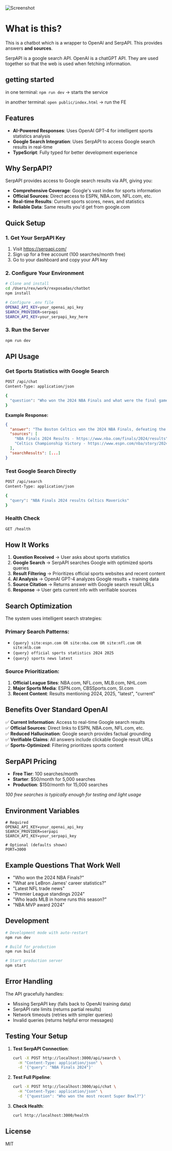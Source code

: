 
![Screenshot](./assets/chat-screenshot.png)

# What is this?

This is a chatbot which is a wrapper to OpenAI and SerpAPI.  This provides answers **and sources**.



SerpAPI is a google search API.  OpenAI is a chatGPT API. They are used together so that the web is used when fetching information.


## getting started

in one terminal: `npm run dev`  -> starts the service

in another terminal: `open public/index.html`  -> run the FE

## Features

- **AI-Powered Responses**: Uses OpenAI GPT-4 for intelligent sports statistics analysis
- **Google Search Integration**: Uses SerpAPI to access Google search results in real-time
- **TypeScript**: Fully typed for better development experience

## Why SerpAPI?

SerpAPI provides access to Google search results via API, giving you:
- **Comprehensive Coverage**: Google's vast index for sports information
- **Official Sources**: Direct access to ESPN, NBA.com, NFL.com, etc.
- **Real-time Results**: Current sports scores, news, and statistics
- **Reliable Data**: Same results you'd get from google.com

## Quick Setup

### 1. Get Your SerpAPI Key
1. Visit https://serpapi.com/
2. Sign up for a free account (100 searches/month free)
3. Go to your dashboard and copy your API key

### 2. Configure Your Environment
```bash
# Clone and install
cd /Users/rex/work/rexposadas/chatbot
npm install

# Configure .env file
OPENAI_API_KEY=your_openai_api_key
SEARCH_PROVIDER=serpapi
SEARCH_API_KEY=your_serpapi_key_here
```

### 3. Run the Server
```bash
npm run dev
```

## API Usage

### Get Sports Statistics with Google Search
```bash
POST /api/chat
Content-Type: application/json

{
  "question": "Who won the 2024 NBA Finals and what were the final game scores?"
}
```

**Example Response:**
```json
{
  "answer": "The Boston Celtics won the 2024 NBA Finals, defeating the Dallas Mavericks 4 games to 1. The final game scores were: Game 1: Celtics 107-89, Game 2: Mavericks 98-105...",
  "sources": [
    "NBA Finals 2024 Results - https://www.nba.com/finals/2024/results",
    "Celtics Championship Victory - https://www.espn.com/nba/story/2024/finals/results"
  ],
  "searchResults": [...]
}
```

### Test Google Search Directly
```bash
POST /api/search
Content-Type: application/json

{
  "query": "NBA Finals 2024 results Celtics Mavericks"
}
```

### Health Check
```bash
GET /health
```

## How It Works

1. **Question Received** → User asks about sports statistics
2. **Google Search** → SerpAPI searches Google with optimized sports queries
3. **Result Filtering** → Prioritizes official sports websites and recent content
4. **AI Analysis** → OpenAI GPT-4 analyzes Google results + training data
5. **Source Citation** → Returns answer with Google search result URLs
6. **Response** → User gets current info with verifiable sources

## Search Optimization

The system uses intelligent search strategies:

### Primary Search Patterns:
- `{query} site:espn.com OR site:nba.com OR site:nfl.com OR site:mlb.com`
- `{query} official sports statistics 2024 2025`
- `{query} sports news latest`

### Source Prioritization:
1. **Official League Sites**: NBA.com, NFL.com, MLB.com, NHL.com
2. **Major Sports Media**: ESPN.com, CBSSports.com, SI.com
3. **Recent Content**: Results mentioning 2024, 2025, "latest", "current"

## Benefits Over Standard OpenAI

✅ **Current Information**: Access to real-time Google search results  
✅ **Official Sources**: Direct links to ESPN, NBA.com, NFL.com, etc.  
✅ **Reduced Hallucination**: Google search provides factual grounding  
✅ **Verifiable Claims**: All answers include clickable Google result URLs  
✅ **Sports-Optimized**: Filtering prioritizes sports content  

## SerpAPI Pricing

- **Free Tier**: 100 searches/month
- **Starter**: $50/month for 5,000 searches
- **Production**: $150/month for 15,000 searches

*100 free searches is typically enough for testing and light usage*

## Environment Variables

```env
# Required
OPENAI_API_KEY=your_openai_api_key
SEARCH_PROVIDER=serpapi
SEARCH_API_KEY=your_serpapi_key

# Optional (defaults shown)
PORT=3000
```

## Example Questions That Work Well

- "Who won the 2024 NBA Finals?"
- "What are LeBron James' career statistics?"
- "Latest NFL trade news"
- "Premier League standings 2024"
- "Who leads MLB in home runs this season?"
- "NBA MVP award 2024"

## Development

```bash
# Development mode with auto-restart
npm run dev

# Build for production
npm run build

# Start production server
npm start
```

## Error Handling

The API gracefully handles:
- Missing SerpAPI key (falls back to OpenAI training data)
- SerpAPI rate limits (returns partial results)
- Network timeouts (retries with simpler queries)
- Invalid queries (returns helpful error messages)

## Testing Your Setup

1. **Test SerpAPI Connection**:
   ```bash
   curl -X POST http://localhost:3000/api/search \
     -H "Content-Type: application/json" \
     -d '{"query": "NBA Finals 2024"}'
   ```

2. **Test Full Pipeline**:
   ```bash
   curl -X POST http://localhost:3000/api/chat \
     -H "Content-Type: application/json" \
     -d '{"question": "Who won the most recent Super Bowl?"}'
   ```

3. **Check Health**:
   ```bash
   curl http://localhost:3000/health
   ```

## License

MIT
